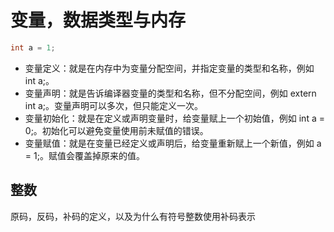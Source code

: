 # 变量，数据类型与内存

```c
int a = 1;
```

* 变量定义：就是在内存中为变量分配空间，并指定变量的类型和名称，例如 int a;。
* 变量声明：就是告诉编译器变量的类型和名称，但不分配空间，例如 extern int a;。变量声明可以多次，但只能定义一次。
* 变量初始化：就是在定义或声明变量时，给变量赋上一个初始值，例如 int a = 0;。初始化可以避免变量使用前未赋值的错误。
* 变量赋值：就是在变量已经定义或声明后，给变量重新赋上一个新值，例如 a = 1;。赋值会覆盖掉原来的值。

## 整数

原码，反码，补码的定义，以及为什么有符号整数使用补码表示

